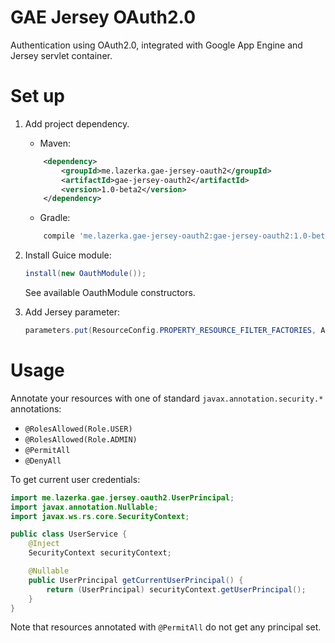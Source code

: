 # GAE Jersey OAuth2.0

Authentication using OAuth2.0, integrated with Google App Engine and Jersey servlet container. 


# Set up
1. Add project dependency.

	* Maven: 
	```xml 
		<dependency>
			<groupId>me.lazerka.gae-jersey-oauth2</groupId>
			<artifactId>gae-jersey-oauth2</artifactId>
			<version>1.0-beta2</version>
		</dependency>
	```
	* Gradle: 
	```groovy
		compile 'me.lazerka.gae-jersey-oauth2:gae-jersey-oauth2:1.0-beta2'
	```
2. Install Guice module: 

	```java
	install(new OauthModule());
	```
	See available OauthModule constructors.
3. Add Jersey parameter:

	```java
	parameters.put(ResourceConfig.PROPERTY_RESOURCE_FILTER_FACTORIES, AuthFilterFactory.class.getName())
	```


# Usage
Annotate your resources with one of standard `javax.annotation.security.*` annotations:
* `@RolesAllowed(Role.USER)`
* `@RolesAllowed(Role.ADMIN)`
* `@PermitAll`
* `@DenyAll`

To get current user credentials:
```java
import me.lazerka.gae.jersey.oauth2.UserPrincipal;
import javax.annotation.Nullable;
import javax.ws.rs.core.SecurityContext;

public class UserService {
	@Inject
	SecurityContext securityContext;

	@Nullable
	public UserPrincipal getCurrentUserPrincipal() {
		return (UserPrincipal) securityContext.getUserPrincipal();
	}
}
```

Note that resources annotated with `@PermitAll` do not get any principal set.
